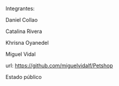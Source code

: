 Integrantes:

Daniel Collao

Catalina Rivera

Khrisna Oyanedel

Miguel Vidal

url: https://github.com/miguelvidalf/Petshop

Estado público
